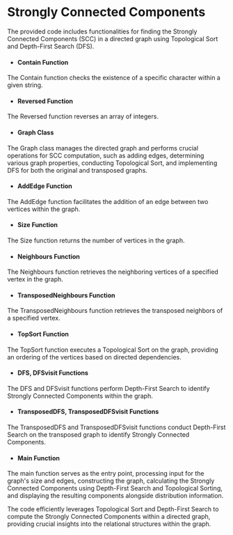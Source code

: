 # Strongly Connected Components

The provided code includes functionalities for finding the Strongly Connected Components (SCC) in a directed graph using Topological Sort and Depth-First Search (DFS).

* #### Contain Function
The Contain function checks the existence of a specific character within a given string.

* #### Reversed Function
The Reversed function reverses an array of integers.

* #### Graph Class
The Graph class manages the directed graph and performs crucial operations for SCC computation, such as adding edges, determining various graph properties, conducting Topological Sort, and implementing DFS for both the original and transposed graphs.

* #### AddEdge Function
The AddEdge function facilitates the addition of an edge between two vertices within the graph.

* #### Size Function
The Size function returns the number of vertices in the graph.

* #### Neighbours Function
The Neighbours function retrieves the neighboring vertices of a specified vertex in the graph.

* #### TransposedNeighbours Function
The TransposedNeighbours function retrieves the transposed neighbors of a specified vertex.

* #### TopSort Function
The TopSort function executes a Topological Sort on the graph, providing an ordering of the vertices based on directed dependencies.

* #### DFS, DFSvisit Functions
The DFS and DFSvisit functions perform Depth-First Search to identify Strongly Connected Components within the graph.

* #### TransposedDFS, TransposedDFSvisit Functions
The TransposedDFS and TransposedDFSvisit functions conduct Depth-First Search on the transposed graph to identify Strongly Connected Components.

* #### Main Function
The main function serves as the entry point, processing input for the graph's size and edges, constructing the graph, calculating the Strongly Connected Components using Depth-First Search and Topological Sorting, and displaying the resulting components alongside distribution information.

The code efficiently leverages Topological Sort and Depth-First Search to compute the Strongly Connected Components within a directed graph, providing crucial insights into the relational structures within the graph.
